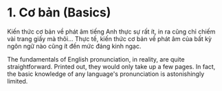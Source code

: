 # 1. Cơ bản (Basics)

Kiến thức cơ bản về phát âm tiếng Anh thực sự rất ít, in ra cũng chỉ chiếm vài trang giấy mà thôi... Thực tế, kiến thức cơ bản về phát âm của bất kỳ ngôn ngữ nào cũng ít đến mức đáng kinh ngạc.

The fundamentals of English pronunciation, in reality, are quite straightforward. Printed out, they would only take up a few pages. In fact, the basic knowledge of any language's pronunciation is astonishingly limited.
